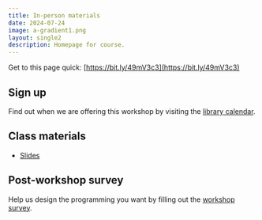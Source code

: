 ```yaml
---
title: In-person materials
date: 2024-07-24
image: a-gradient1.png
layout: single2
description: Homepage for course.
---
```


Get to this page quick: 
[https://bit.ly/49mV3c3](https://bit.ly/49mV3c3)

## Sign up
Find out when we are offering this workshop by visiting the [library calendar](https://libcal.library.harvard.edu/calendar/main?t=d&q=gis&cid=15049&cal=15049&inc=0).


## Class materials

- [Slides](https://docs.google.com/presentation/d/1eNX1_46CuVUcX3pUkZVZU2XoXEJLbgfKSm4y9v4XiQE/edit?usp=sharing)


## Post-workshop survey
Help us design the programming you want by filling out the [workshop survey](https://harvard.az1.qualtrics.com/jfe/form/SV_eX0ThXAYbyGjPkG).